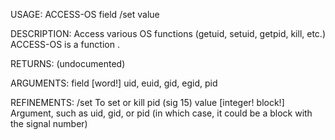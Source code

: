 USAGE:
     ACCESS-OS field /set value

DESCRIPTION:
     Access various OS functions (getuid, setuid, getpid, kill, etc.)
     ACCESS-OS is a function .

RETURNS:
    (undocumented)

ARGUMENTS:
    field [word!]
        uid, euid, gid, egid, pid

REFINEMENTS:
    /set
        To set or kill pid (sig 15)
    value [integer! block!]
        Argument, such as uid, gid, or pid (in which case, it could be
         a block with the signal number)
